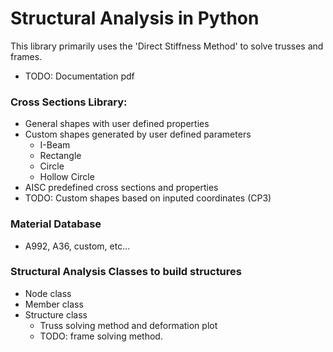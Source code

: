 # Structural Analysis in Python

This library primarily uses the 'Direct Stiffness Method' to solve trusses and frames.

* TODO: Documentation pdf

### Cross Sections Library:
* General shapes with user defined properties
* Custom shapes generated by user defined parameters
	* I-Beam
	* Rectangle
	* Circle
	* Hollow Circle
* AISC predefined cross sections and properties
* TODO: Custom shapes based on inputed coordinates (CP3)

### Material Database
* A992, A36, custom, etc...

### Structural Analysis Classes to build structures
* Node class
* Member class
* Structure class
	* Truss solving method and deformation plot
	* TODO: frame solving method.
